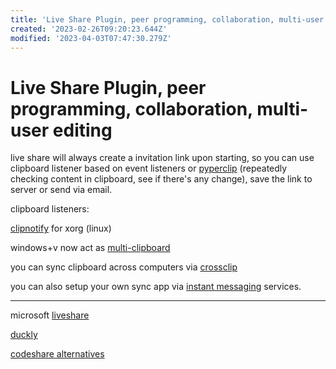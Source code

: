 ```yaml
---
title: 'Live Share Plugin, peer programming, collaboration, multi-user editing'
created: '2023-02-26T09:20:23.644Z'
modified: '2023-04-03T07:47:30.279Z'
---
```


# Live Share Plugin, peer programming, collaboration, multi-user editing

live share will always create a invitation link upon starting, so you can use clipboard listener based on event listeners or [pyperclip](https://pypi.org/project/pyperclip/) (repeatedly checking content in clipboard, see if there's any change), save the link to server or send via email.

clipboard listeners:

[clipnotify](https://github.com/cdown/clipnotify) for xorg (linux)

windows+v now act as [multi-clipboard](https://github.com/brentvollebregt/multi-clipboard)

you can sync clipboard across computers via [crossclip](https://github.com/yue/crossclip)

you can also setup your own sync app via [instant messaging](https://github.com/topics/instant-messaging) services.

----

microsoft [liveshare](https://alternativeto.net/software/visual-studio-live-share/about/)

[duckly](https://alternativeto.net/software/gitduck/about/)

[codeshare alternatives](https://alternativeto.net/software/codeshare/?p=2)
